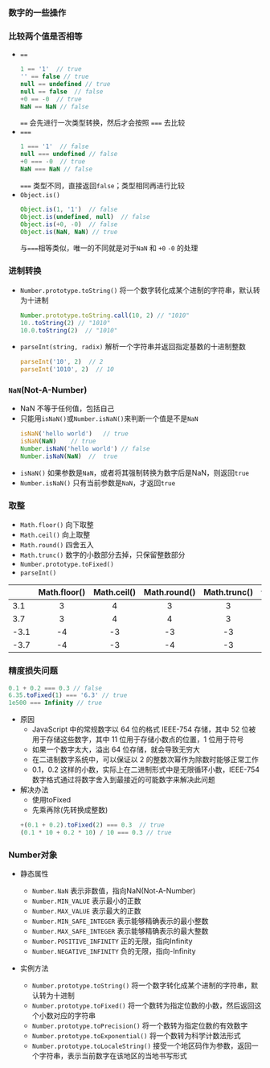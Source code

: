 ### 数字的一些操作

### 比较两个值是否相等
- `==`
    ```js
    1 == '1'  // true
    '' == false // true
    null == undefined // true
    null == false  // false
    +0 == -0  // true
    NaN == NaN // false
    ```
    `==` 会先进行一次类型转换，然后才会按照 `===` 去比较
- `===`
    ```js
    1 === '1'  // false 
    null === undefined // false
    +0 === -0  // true
    NaN === NaN // false
    ```
    `===` 类型不同，直接返回`false`；类型相同再进行比较
- `Object.is()`
    ```js
    Object.is(1, '1')  // false
    Object.is(undefined, null)  // false
    Object.is(+0, -0)  // false
    Object.is(NaN, NaN) // true
    ```
    与`===`相等类似，唯一的不同就是对于`NaN` 和 `+0` `-0` 的处理

### 进制转换
- `Number.prototype.toString()` 将一个数字转化成某个进制的字符串，默认转为十进制
    ```js
    Number.prototype.toString.call(10, 2) // "1010"
    10..toString(2) // "1010"
    10.0.toString(2)  // "1010"
    ```
- `parseInt(string, radix)` 解析一个字符串并返回指定基数的十进制整数
    ```js
    parseInt('10', 2)  // 2
    parseInt('1010', 2)  // 10
    ```

### `NaN`(Not-A-Number)
- NaN 不等于任何值，包括自己
- 只能用`isNaN()`或`Number.isNaN()`来判断一个值是不是`NaN`
    ```js
    isNaN('hello world')   // true
    isNaN(NaN)    // true
    Number.isNaN('hello world') // false
    Number.isNaN(NaN)  //  true
    ```
- `isNaN()` 如果参数是`NaN`，或者将其强制转换为数字后是NaN，则返回`true`
- `Number.isNaN()` 只有当前参数是`NaN`，才返回`true`

### 取整
- `Math.floor()` 向下取整
- `Math.ceil()`  向上取整
- `Math.round()` 四舍五入
- `Math.trunc()` 数字的小数部分去掉，只保留整数部分
- `Number.prototype.toFixed()`
- `parseInt()`

|        | Math.floor() | Math.ceil() | Math.round() | Math.trunc() | toFixed(0) | parseInt() |
|  ----  | :----:       |     :----:  |    :----:    |    :----:    |    :----:  |     :----: |
| 3.1    |   3          |   4         |   3          |    3         |    3       |   3        |
| 3.7    |   3          |   4         |   4          |    3         |    4       |   3        |
| -3.1   |  -4          |   -3        |   -3         |    -3        |    -3      |   -3       |
| -3.7   |  -4          |   -3        |   -4         |    -3        |    -4      |   -3       |

### 精度损失问题
```js
0.1 + 0.2 === 0.3 // false
6.35.toFixed(1) === '6.3' // true
1e500 === Infinity // true
```
- 原因
    - JavaScript 中的常规数字以 64 位的格式 IEEE-754 存储，其中 52 位被用于存储这些数字，其中 11 位用于存储小数点的位置，1 位用于符号
    - 如果一个数字太大，溢出 64 位存储，就会导致无穷大
    - 在二进制数字系统中，可以保证以 2 的整数次幂作为除数时能够正常工作
    - 0.1，0.2 这样的小数，实际上在二进制形式中是无限循环小数，IEEE-754 数字格式通过将数字舍入到最接近的可能数字来解决此问题
- 解决办法
    - 使用toFixed
    - 先乘再除(先转换成整数)
    ```js
    +(0.1 + 0.2).toFixed(2) === 0.3  // true
    (0.1 * 10 + 0.2 * 10) / 10 === 0.3 // true
    ```

### Number对象
- 静态属性
    - `Number.NaN` 表示非数值，指向NaN(Not-A-Number)
    - `Number.MIN_VALUE` 表示最小的正数
    - `Number.MAX_VALUE` 表示最大的正数
    - `Number.MIN_SAFE_INTEGER` 表示能够精确表示的最小整数
    - `Number.MAX_SAFE_INTEGER` 表示能够精确表示的最大整数
    - `Number.POSITIVE_INFINITY` 正的无限，指向Infinity
    - `Number.NEGATIVE_INFINITY` 负的无限，指向-Infinity

- 实例方法
    - `Number.prototype.toString()` 将一个数字转化成某个进制的字符串，默认转为十进制
    - `Number.prototype.toFixed()` 将一个数转为指定位数的小数，然后返回这个小数对应的字符串
    - `Number.prototype.toPrecision()` 将一个数转为指定位数的有效数字
    - `Number.prototype.toExponential()` 将一个数转为科学计数法形式
    - `Number.prototype.toLocaleString()` 接受一个地区码作为参数，返回一个字符串，表示当前数字在该地区的当地书写形式
